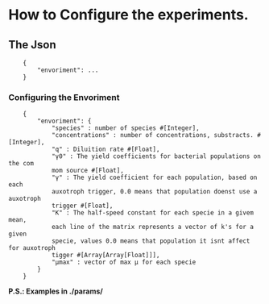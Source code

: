 # How to Configure the experiments.

## The Json

```
	{
		"envoriment": ...
	}
```

### Configuring the Envoriment
```
	{
		"envoriment": {
			"species" : number of species #[Integer],
			"concentrations" : number of concentrations, substracts. #[Integer],
			"q" : Diluition rate #[Float],
			"γ0" : The yield coefficients for bacterial populations on the com
			mom source #[Float],
			"γ" : The yield coefficient for each population, based on each 
			auxotroph trigger, 0.0 means that population doenst use a auxotroph
			trigger #[Float],
			"K" : The half-speed constant for each specie in a givem mean,
			each line of the matrix represents a vector of k's for a given 
			specie, values 0.0 means that population it isnt affect for auxotroph
			tigger #[Array[Array[Float]]],
			"μmax" : vector of max μ for each specie
		}
	}
```

**P.S.: Examples in ./params/**

